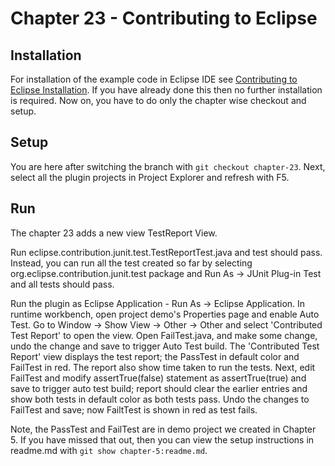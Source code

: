 # Chapter 23 - Contributing to Eclipse

## Installation

For installation of the example code in Eclipse IDE see <a href="https://www.codetab.org/post/contributing-to-eclipse/">Contributing to Eclipse Installation</a>. If you have already done this then no further installation is required. Now on, you have to do only the chapter wise checkout and setup. 

## Setup

You are here after switching the branch with `git checkout chapter-23`. Next, select all the plugin projects in Project Explorer and refresh with F5.

## Run

The chapter 23 adds a new view TestReport View.

Run eclipse.contribution.junit.test.TestReportTest.java and test should pass. Instead, you can run all the test created so far by selecting org.eclipse.contribution.junit.test package and Run As -> JUnit Plug-in Test and all tests should pass.

Run the plugin as Eclipse Application - Run As -> Eclipse Application. In runtime workbench, open project demo's Properties page and enable Auto Test. Go to Window -> Show View -> Other -> Other and select 'Contributed Test Report' to open the view. Open FailTest.java, and make some change, undo the change and save to trigger Auto Test build. The 'Contributed Test Report' view displays the test report; the PassTest in default color and FailTest in red. The report also show time taken to run the tests. Next, edit FailTest and modify assertTrue(false) statement as assertTrue(true) and save to trigger auto test build; report should clear the earlier entries and show both tests in default color as both tests pass. Undo the changes to FailTest and save; now FailtTest is shown in red as test fails.

Note, the PassTest and FailTest are in demo project we created in Chapter 5. If you have missed that out, then you can view the setup instructions in readme.md with `git show chapter-5:readme.md`.


